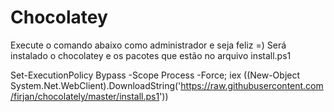# Chocolatey

Execute o comando abaixo como administrador e seja feliz =)
Será instalado o chocolatey e os pacotes que estão no arquivo install.ps1

Set-ExecutionPolicy Bypass -Scope Process -Force; iex ((New-Object System.Net.WebClient).DownloadString('https://raw.githubusercontent.com/firjan/chocolately/master/install.ps1'))
